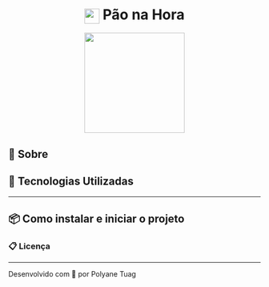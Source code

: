 <h1 align="center">
    <img align="center" width='30' src="./public/pokemon-icon.svg"> Pão na Hora
</h1>


<div align="center">
    <img align="center" width='200' src=>
   

</div>


## 📝 Sobre



## 🚀 Tecnologias Utilizadas


---
## 📦 Como instalar e iniciar o projeto



### 📋 Licença




---
Desenvolvido com 💜 por Polyane Tuag
